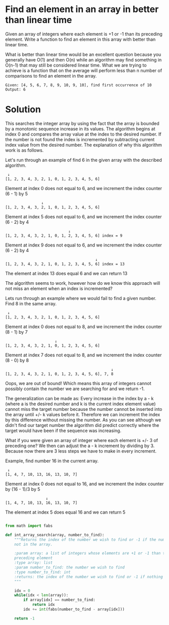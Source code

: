 # Find an element in an array in better than linear time

Given an array of integers where each element is +1 or -1 than its
preceding element. Write a function to find an element in this array with
better than linear time.

What is better than linear time would be an excellent question because you
generally have O(1) and then O(n) while an algorithm may find something in
O(n-1) that may still be considered linear time. What we are trying to
achieve is a function that on the average will perform less than n
number of comparisons to find an element in the array.

```
Given: [4, 5, 6, 7, 8, 9, 10, 9, 10], find first occurrence of 10
Output: 6
```



# Solution

This searches the integer array by using the fact that the array is bounded
by a monotonic sequence increase in its values. The algorithm begins at
index 0 and compares the array value at the index to the desired number.
If the number is not found the index is incremented by subtracting current
index value from the desired number. The explanation of why this algorithm
work is as follows.

Let's run through an example of find 6 in the given array with the
described algorithm.

```
 ↓
[1, 2, 3, 4, 3, 2, 1, 0, 1, 2, 3, 4, 5, 6]

```

Element at index 0 does not equal to 6, and we increment the index counter (6 - 1) by 5

```
                ↓
[1, 2, 3, 4, 3, 2, 1, 0, 1, 2, 3, 4, 5, 6]
```

Element at index 5 does not equal to 6, and we increment the index counter (6 - 2) by 4

```
                            ↓
[1, 2, 3, 4, 3, 2, 1, 0, 1, 2, 3, 4, 5, 6] index = 9
```

Element at index 9 does not equal to 6, and we increment the index counter (6 - 2) by 4

```
                                        ↓
[1, 2, 3, 4, 3, 2, 1, 0, 1, 2, 3, 4, 5, 6] index = 13
```

The element at index 13 does equal 6 and we can return 13

The algorithm seems to work, however how do we know this approach will not miss an element when an index is incremented?

Lets run through an example where we would fail to find a given number. Find 8 in the same array.

```
 ↓
[1, 2, 3, 4, 3, 2, 1, 0, 1, 2, 3, 4, 5, 6]
```

Element at index 0 does not equal to 8, and we increment the index counter (8 - 1) by 7

```
                      ↓
[1, 2, 3, 4, 3, 2, 1, 0, 1, 2, 3, 4, 5, 6]
```

Element at index 7 does not equal to 8, and we increment the index counter (8 - 0) by 8

```
                                               ↓
[1, 2, 3, 4, 3, 2, 1, 0, 1, 2, 3, 4, 5, 6], 7, 8
```

Oops, we are out of bound! Which means this array of integers cannot 
possibly contain the number we are searching for and we return -1.

The generalization can be made as: Every increase in the index by a - k
(where a is the desired number and k is the current index element value)
cannot miss the target number because the number cannot be inserted into
the array until +/- k values before it. Therefore we can increment the
index by this difference without missing the number. As you can see
although we didn't find our target number the algorithm did predict
correctly where the target would have been if the sequence was increasing.

What if you were given an array of integer where each element is +/- 3 of
preceding one? We then can adjust the a - k increment by dividing by 3.
Because now there are 3 less steps we have to make in every increment.

Example, find number 16 in the current array.

```
 ↓
[1, 4, 7, 10, 13, 16, 13, 10, 7]
```

Element at index 0 does not equal to 16, and we increment the index counter by (16 - 1)/3 by 5

```
                  ↓
[1, 4, 7, 10, 13, 16, 13, 10, 7]
```
The element at index 5 does equal 16 and we can return 5


```python

from math import fabs

def int_array_search(array, number_to_find):
    """Returns the index of the number we wish to find or -1 if the number is
    not in the array.

    :param array: a list of integers whose elements are +1 or -1 than the
    preceding element
    :type array: list
    :param number_to_find: the number we wish to find
    :type number_to_find: int
    :returns: the index of the number we wish to find or -1 if nothing is found
    """

    idx = 0
    while(idx < len(array)):
        if array[idx] == number_to_find:
            return idx
        idx += int(fabs(number_to_find - array[idx]))

    return -1

```
